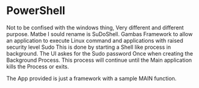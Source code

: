 # PowerShell
Not to be confised with the windows thing, Very different and different purpose. Matbe I sould rename is SuDoShell.
Gambas Framework to allow an application to execute Linux command and applications with raised security level Sudo
This is done by starting a Shell like process in background. The UI askes for the Sudo password Once when creating the
Background Process. This process will continue until the Main application kills the Process or exits.

The App provided is just a framework with a sample MAIN function.

